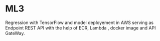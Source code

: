 # ML3

Regression with TensorFlow and model deployement in AWS serving as Endpoint REST API with the help of ECR, Lambda , docker image and API GateWay.

